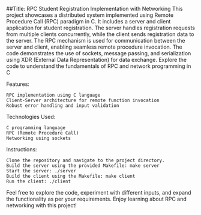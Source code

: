 ##Title: RPC Student Registration Implementation with Networking
This project showcases a distributed system implemented using Remote Procedure Call (RPC) paradigm in C. It includes a server and client application for student registration. The server handles registration requests from multiple clients concurrently, while the client sends registration data to the server. The RPC mechanism is used for communication between the server and client, enabling seamless remote procedure invocation. The code demonstrates the use of sockets, message passing, and serialization using XDR (External Data Representation) for data exchange. Explore the code to understand the fundamentals of RPC and network programming in C

Features:

    RPC implementation using C language
    Client-Server architecture for remote function invocation
    Robust error handling and input validation

Technologies Used:

    C programming language
    RPC (Remote Procedure Call)
    Networking using sockets

Instructions:

    Clone the repository and navigate to the project directory.
    Build the server using the provided Makefile: make server
    Start the server: ./server
    Build the client using the Makefile: make client
    Run the client: ./client

Feel free to explore the code, experiment with different inputs, and expand the functionality as per your requirements. Enjoy learning about RPC and networking with this project!
